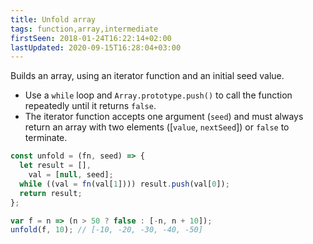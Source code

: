 ```yaml
---
title: Unfold array
tags: function,array,intermediate
firstSeen: 2018-01-24T16:22:14+02:00
lastUpdated: 2020-09-15T16:28:04+03:00
---
```


Builds an array, using an iterator function and an initial seed value.

- Use a `while` loop and `Array.prototype.push()` to call the function repeatedly until it returns `false`.
- The iterator function accepts one argument (`seed`) and must always return an array with two elements ([`value`, `nextSeed`]) or `false` to terminate.

```js
const unfold = (fn, seed) => {
  let result = [],
    val = [null, seed];
  while ((val = fn(val[1]))) result.push(val[0]);
  return result;
};
```

```js
var f = n => (n > 50 ? false : [-n, n + 10]);
unfold(f, 10); // [-10, -20, -30, -40, -50]
```
